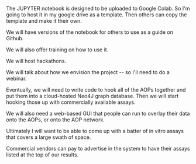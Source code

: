 The JUPYTER notebook is designed to be uploaded to Google Colab. So I'm going to host it in my google drive as a template. Then others can copy the template and make it their own. 

We will have versions of the notebook for others to use as a guide on Github.

We will also offer training on how to use it.

We will host hackathons.

We will talk about how we envision the project -- so I'll need to do a webinar.

Eventually, we will need to write code to hook all of the AOPs together and put them into a cloud-hosted Neo4J graph database. Then we will start hooking those up with commercially available assays.

We will also need a web-based GUI that people can run to overlay their data onto the AOPs, or onto the AOP network. 

Ultimately I will want to be able to come up with a batter of in vitro assays that covers a large swath of space.

Commercial vendors can pay to advertise in the system to have their assays listed at the top of our results.